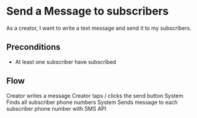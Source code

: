 # Send a Message to subscribers
As a creator, I want to write a text message and send it to my subscribers.

## Preconditions
* At least one subscriber have subscribed

## Flow
Creator     writes a message
Creator     taps / clicks the send button
System      Finds all subscriber phone numbers
System      Sends message to each subscriber phone number with SMS API